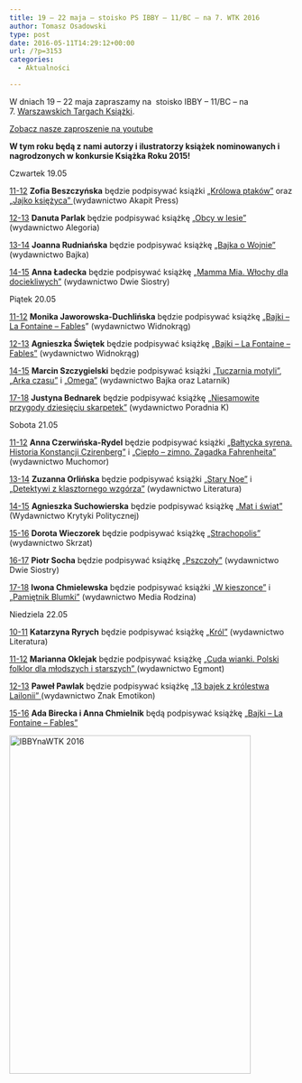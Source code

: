 ```yaml
---
title: 19 – 22 maja – stoisko PS IBBY – 11/BC – na 7. WTK 2016
author: Tomasz Osadowski
type: post
date: 2016-05-11T14:29:12+00:00
url: /?p=3153
categories:
  - Aktualności

---
```

W dniach 19 &#8211; 22 maja zapraszamy na  stoisko IBBY &#8211; 11/BC &#8211; na 7. <a class="profileLink" href="https://www.facebook.com/WarszawskieTargiKsiazki/" target="_blank" data-hovercard="/ajax/hovercard/page.php?id=320258793027">Warszawskich Targach Książki</a>.

<a href="https://www.youtube.com/watch?v=OO_5KckIK8Q" target="_blank">Zobacz nasze zaproszenie na youtube</a>

**W tym roku będą z nami autorzy i ilustratorzy książek nominowanych i nagrodzonych w konkursie Książka Roku 2015!**

Czwartek 19.05
  
<span style="text-decoration: underline;">11-12</span> **Zofia Beszczyńska** będzie podpisywać książki <a href="http://www.ibby.pl/?page_id=2700" target="_blank">„Królowa ptaków”</a> oraz <a href="http://www.ibby.pl/?page_id=1025" target="_blank">„Jajko księżyca” </a>(wydawnictwo Akapit Press)

<span style="text-decoration: underline;">12-13</span> **Danuta Parlak** będzie podpisywać książkę <a href="http://www.ibby.pl/?page_id=2704" target="_blank">„Obcy w lesie”</a> (wydawnictwo Alegoria)

<span style="text-decoration: underline;">13-14</span> **Joanna Rudniańska** będzie podpisywać książkę <a href="http://www.ibby.pl/?page_id=2706" target="_blank">„Bajka o Wojnie”</a> (wydawnictwo Bajka)

<span style="text-decoration: underline;">14-15</span> **Anna Ładecka** będzie podpisywać książkę <a href="http://www.ibby.pl/?page_id=2874" target="_blank">„Mamma Mia. Włochy dla dociekliwych”</a> (wydawnictwo Dwie Siostry)

Piątek 20.05
  
<span style="text-decoration: underline;">11-12</span> **Monika Jaworowska-Duchlińska** będzie podpisywać książkę <a href="http://www.ibby.pl/?page_id=2871" target="_blank">&#8222;Bajki &#8211; La Fontaine &#8211; Fables</a>&#8221; (wydawnictwo Widnokrąg)

<span style="text-decoration: underline;">12-13</span> **Agnieszka Świętek** będzie podpisywać książkę <a href="http://www.ibby.pl/?page_id=2871" target="_blank">&#8222;Bajki &#8211; La Fontaine &#8211; Fables&#8221;</a> (wydawnictwo Widnokrąg)

<span style="text-decoration: underline;">14-15</span> **Marcin Szczygielski** będzie podpisywać książki <a href="http://www.ibby.pl/?page_id=2722" target="_blank">„Tuczarnia motyli”</a>, <a href="http://www.ibby.pl/?page_id=1480" target="_blank">„Arka czasu”</a> i <a href="http://www.ibby.pl/?page_id=1069" target="_blank">„Omega”</a> (wydawnictwo Bajka oraz Latarnik)

<span style="text-decoration: underline;">17-18</span> **Justyna Bednarek** będzie podpisywać książkę <a href="http://www.ibby.pl/?page_id=2712" target="_blank">„Niesamowite przygody dziesięciu skarpetek”</a> (wydawnictwo Poradnia K)

Sobota 21.05
  
<span style="text-decoration: underline;">11-12</span> **Anna Czerwińska-Rydel** będzie podpisywać książki <a href="http://www.ibby.pl/?page_id=2714" target="_blank">„Bałtycka syrena. Historia Konstancji Czirenberg”</a> i <a href="http://www.ibby.pl/?page_id=998" target="_blank">„Ciepło – zimno. Zagadka Fahrenheita”</a> (wydawnictwo Muchomor)

<span style="text-decoration: underline;">13-14</span> **Zuzanna Orlińska** będzie podpisywać książki <a href="http://www.ibby.pl/?page_id=2702" target="_blank">„Stary Noe”</a> i <a href="http://www.ibby.pl/?page_id=2718" target="_blank">„Detektywi z klasztornego wzgórza”</a> (wydawnictwo Literatura)

<span style="text-decoration: underline;">14-15</span> **Agnieszka Suchowierska** będzie podpisywać książkę <a href="http://www.ibby.pl/?page_id=2696" target="_blank">„Mat i świat” </a>(Wydawnictwo Krytyki Politycznej)

<span style="text-decoration: underline;">15-16</span> **Dorota Wieczorek** będzie podpisywać książkę <a href="http://www.ibby.pl/?page_id=2710" target="_blank">„Strachopolis”</a> (wydawnictwo Skrzat)

<span style="text-decoration: underline;">16-17</span> **Piotr Socha** będzie podpisywać książkę <a href="http://www.ibby.pl/?page_id=2863" target="_blank">„Pszczoły”</a> (wydawnictwo Dwie Siostry)

<span style="text-decoration: underline;">17-18</span> **Iwona Chmielewska** będzie podpisywać książki <a href="http://www.ibby.pl/?page_id=2741" target="_blank">„W kieszonce”</a> i <a href="http://www.ibby.pl/?page_id=1028" target="_blank">„Pamiętnik Blumki”</a> (wydawnictwo Media Rodzina)

Niedziela 22.05
  
<span style="text-decoration: underline;">10-11</span> **Katarzyna Ryrych** będzie podpisywać książkę <a href="http://www.ibby.pl/?page_id=2708" target="_blank">„Król”</a> (wydawnictwo Literatura)

<span style="text-decoration: underline;">11-12</span> **Marianna Oklejak** będzie podpisywać książkę <a href="http://www.ibby.pl/?page_id=2726" target="_blank">„Cuda wianki. Polski folklor dla młodszych i starszych” </a>(wydawnictwo Egmont)

<span style="text-decoration: underline;">12-13</span> **Paweł Pawlak** będzie podpisywać książkę <a href="http://www.ibby.pl/?page_id=2728" target="_blank">„13 bajek z królestwa Lailonii” </a>(wydawnictwo Znak Emotikon)

<span style="text-decoration: underline;">15-16</span> **Ada Birecka i Anna Chmielnik** będą podpisywać książkę <a href="http://www.ibby.pl/?page_id=2871" target="_blank">&#8222;Bajki &#8211; La Fontaine &#8211; Fables&#8221;</a>

<img class="alignnone wp-image-3150 size-large" src="http://www.ibby.pl/wp-content/uploads/2016/04/IBBYnaWTK-2016-428x600.jpg" alt="IBBYnaWTK 2016" width="428" height="600" srcset="http://www.ibby.pl/wp-content/uploads/2016/04/IBBYnaWTK-2016-428x600.jpg 428w, http://www.ibby.pl/wp-content/uploads/2016/04/IBBYnaWTK-2016-71x100.jpg 71w, http://www.ibby.pl/wp-content/uploads/2016/04/IBBYnaWTK-2016-143x200.jpg 143w, http://www.ibby.pl/wp-content/uploads/2016/04/IBBYnaWTK-2016-768x1076.jpg 768w, http://www.ibby.pl/wp-content/uploads/2016/04/IBBYnaWTK-2016.jpg 1265w" sizes="(max-width: 428px) 100vw, 428px" />